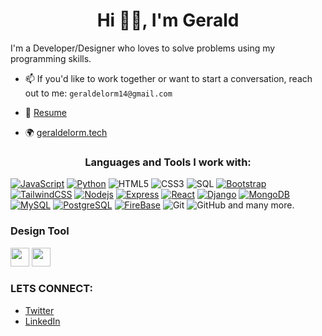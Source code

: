 <h1 align="center">Hi 👋🏼, I'm Gerald</h1>
I'm a Developer/Designer who loves to solve problems using my programming skills.


- 📫 If you'd like to work together or want to start a conversation, reach out to me: `geraldelorm14@gmail.com`

- 📄 [Resume](https://docs.google.com/document/d/1XtlS6mGDNBKPTBHRoGBJU2gkk2swU5ZeAlG6h6YYDh4/edit)
- 🌍 [geraldelorm.tech](https://geraldelorm.tech)

<h3 align="center">Languages and Tools I work with:</h3>

[![JavaScript](https://img.shields.io/badge/-JavaScript-000?style=flat-square&logo=JavaScript&logoColor=ddc508)](https://github.com/adamalston?tab=repositories&q=&type=&language=javascript)
[![Python](https://img.shields.io/badge/-Python-000?style=flat-square&logo=python)](https://github.com/adamalston?tab=repositories&q=&type=&language=python)
![HTML5](https://img.shields.io/badge/-HTML5-E34F26?style=flat-square&logo=html5&logoColor=white)
![CSS3](https://img.shields.io/badge/-CSS3-1572B6?style=flat-square&logo=css3)
![SQL](https://img.shields.io/badge/-SQL-fff?style=flat-square&logo=MySQL&logoColor=4479A1)
[![Bootstrap](https://img.shields.io/badge/-Bootstrap-black?style=flat-square&logo=Bootstrap)](https://bootstrap)
[![TailwindCSS](https://img.shields.io/badge/-TailwindCSS-eee?style=flat-square&logo=tailwindCSS)](https://tailwind)
[![Nodejs](https://img.shields.io/badge/-Nodejs-black?style=flat-square&logo=Node.js)](https://nodejs.org)
[![Express](https://img.shields.io/badge/-Express-eee?style=flat-square&logo=express)](https://expressjs.com/)
[![React](https://img.shields.io/badge/-React-black?style=flat-square&logo=React)](https://Reactjs.org)
[![Django](https://img.shields.io/badge/-Django-eee?style=flat-square&logo=Django)](https://Django)
[![MongoDB](https://img.shields.io/badge/-MongoDB-47A248?style=flat-square&logo=MongoDB&logoColor=ffffff)](https://www.mongodb.com/)
[![MySQL](https://img.shields.io/badge/-MySQL-4479A1?style=flat-square&logo=MySQL&logoColor=ffffff)](https://www.mysql.com/)
[![PostgreSQL](https://img.shields.io/badge/-PostgreSQL-336791?style=flat-square&logo=Postgresql&logoColor=ffffff)](https://www.postgresql.org/)
[![FireBase](https://img.shields.io/badge/-Firebase-fff?style=flat-square&logo=firebase)](https://firebase.google.com/)
![Git](https://img.shields.io/badge/-Git-black?style=flat-square&logo=git)
![GitHub](https://img.shields.io/badge/-GitHub-181717?style=flat-square&logo=github) and many more.
### Design Tool
 <img height="30px" src="https://cdn.svgporn.com/logos/figma.svg">  <img height="30px" src="https://cdn.svgporn.com/logos/adobe-xd.svg">
 
 ### LETS CONNECT:
 - [Twitter](https://twitter.com/geraldelorm)
 - [LinkedIn](https://www.linkedin.com/in/geraldelorm/)


<!--<p align="center" >&nbsp;<img align="center" src="https://github-readme-stats.vercel.app/api?username=geraldelorm&show_icons=true&locale=en" alt="geraldelorm" /></p>-->
